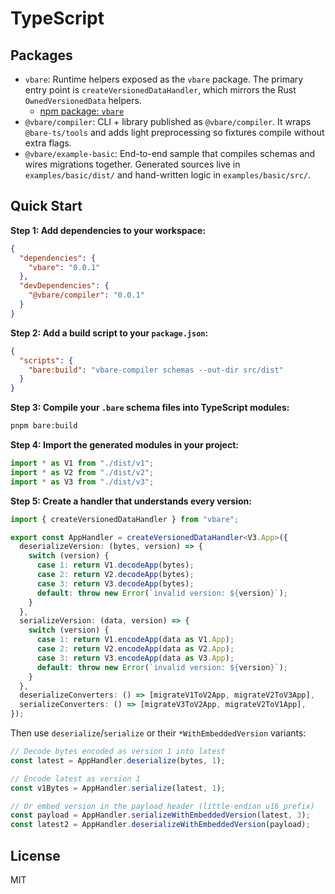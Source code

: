 # TypeScript

## Packages

- `vbare`: Runtime helpers exposed as the `vbare` package. The primary entry point is `createVersionedDataHandler`, which mirrors the Rust `OwnedVersionedData` helpers.
    - [npm package: `vbare`](https://www.npmjs.com/package/vbare)
- `@vbare/compiler`: CLI + library published as `@vbare/compiler`. It wraps `@bare-ts/tools` and adds light preprocessing so fixtures compile without extra flags.
- `@vbare/example-basic`: End-to-end sample that compiles schemas and wires migrations together. Generated sources live in `examples/basic/dist/` and hand-written logic in `examples/basic/src/`.

## Quick Start

**Step 1: Add dependencies to your workspace:**

```json
{
  "dependencies": {
    "vbare": "0.0.1"
  },
  "devDependencies": {
    "@vbare/compiler": "0.0.1"
  }
}
```

**Step 2: Add a build script to your `package.json`:**

```json
{
  "scripts": {
    "bare:build": "vbare-compiler schemas --out-dir src/dist"
  }
}
```

**Step 3: Compile your `.bare` schema files into TypeScript modules:**

```bash
pnpm bare:build
```

**Step 4: Import the generated modules in your project:**

```ts
import * as V1 from "./dist/v1";
import * as V2 from "./dist/v2";
import * as V3 from "./dist/v3";
```

**Step 5: Create a handler that understands every version:**

```ts
import { createVersionedDataHandler } from "vbare";

export const AppHandler = createVersionedDataHandler<V3.App>({
  deserializeVersion: (bytes, version) => {
    switch (version) {
      case 1: return V1.decodeApp(bytes);
      case 2: return V2.decodeApp(bytes);
      case 3: return V3.decodeApp(bytes);
      default: throw new Error(`invalid version: ${version}`);
    }
  },
  serializeVersion: (data, version) => {
    switch (version) {
      case 1: return V1.encodeApp(data as V1.App);
      case 2: return V2.encodeApp(data as V2.App);
      case 3: return V3.encodeApp(data as V3.App);
      default: throw new Error(`invalid version: ${version}`);
    }
  },
  deserializeConverters: () => [migrateV1ToV2App, migrateV2ToV3App],
  serializeConverters: () => [migrateV3ToV2App, migrateV2ToV1App],
});
```

Then use `deserialize`/`serialize` or their `*WithEmbeddedVersion` variants:

```ts
// Decode bytes encoded as version 1 into latest
const latest = AppHandler.deserialize(bytes, 1);

// Encode latest as version 1
const v1Bytes = AppHandler.serialize(latest, 1);

// Or embed version in the payload header (little-endian u16 prefix)
const payload = AppHandler.serializeWithEmbeddedVersion(latest, 3);
const latest2 = AppHandler.deserializeWithEmbeddedVersion(payload);
```

## License

MIT
